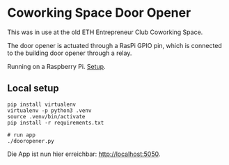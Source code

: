 # Coworking Space Door Opener

This was in use at the old ETH Entrepreneur Club Coworking Space.

The door opener is actuated through a RasPi GPIO pin, which is connected to the building door opener through a relay.

Running on a Raspberry Pi. [Setup](SETUP.md).

## Local setup
    pip install virtualenv
    virtualenv -p python3 .venv
    source .venv/bin/activate
    pip install -r requirements.txt

    # run app
    ./dooropener.py

Die App ist nun hier erreichbar: <http://localhost:5050>.
